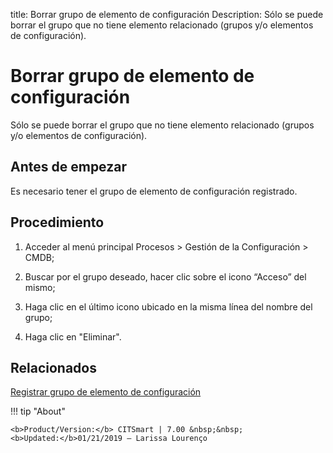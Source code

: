 title:  Borrar grupo de elemento de configuración
Description: Sólo se puede borrar el grupo que no tiene elemento relacionado (grupos y/o elementos de configuración).
# Borrar grupo de elemento de configuración

Sólo se puede borrar el grupo que no tiene elemento relacionado (grupos y/o elementos de configuración).

Antes de empezar
----------------

Es necesario tener el grupo de elemento de configuración registrado.

Procedimiento
-------------

1.  Acceder al menú principal Procesos \> Gestión de la Configuración \> CMDB;

2.  Buscar por el grupo deseado, hacer clic sobre el icono “Acceso” del mismo;

3.  Haga clic en el último icono ubicado en la misma línea del nombre del grupo;

4.  Haga clic en "Eliminar".

Relacionados
----------------

[Registrar grupo de elemento de configuración](/es-es/citsmart-7/processes/configuration/configuration/register-configuration-item-group.html)

!!! tip "About"

    <b>Product/Version:</b> CITSmart | 7.00 &nbsp;&nbsp;
    <b>Updated:</b>01/21/2019 – Larissa Lourenço
